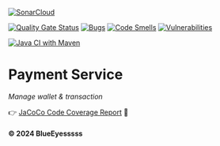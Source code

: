 [![SonarCloud](https://sonarcloud.io/images/project_badges/sonarcloud-black.svg)](https://sonarcloud.io/summary/new_code?id=Energy-Handbok_payment-service)

[![Quality Gate Status](https://sonarcloud.io/api/project_badges/measure?project=Energy-Handbok_payment-service&metric=alert_status)](https://sonarcloud.io/summary/new_code?id=Energy-Handbok_payment-service)   [![Bugs](https://sonarcloud.io/api/project_badges/measure?project=Energy-Handbok_payment-service&metric=bugs)](https://sonarcloud.io/summary/new_code?id=Energy-Handbok_payment-service)  [![Code Smells](https://sonarcloud.io/api/project_badges/measure?project=Energy-Handbok_payment-service&metric=code_smells)](https://sonarcloud.io/summary/new_code?id=Energy-Handbok_payment-service)    [![Vulnerabilities](https://sonarcloud.io/api/project_badges/measure?project=Energy-Handbok_payment-service&metric=vulnerabilities)](https://sonarcloud.io/summary/new_code?id=Energy-Handbok_payment-service)

[![Java CI with Maven](https://github.com/Energy-Handbok/payment-service/actions/workflows/maven.yml/badge.svg?branch=main)](https://github.com/Energy-Handbok/payment-service/actions/workflows/maven.yml)

# Payment Service
*Manage wallet & transaction*

👉 [JaCoCo Code Coverage Report](https://energy-handbok.github.io/payment-service/target/site/jacoco/index.html) 🌱

#### © 2024 BlueEyesssss
